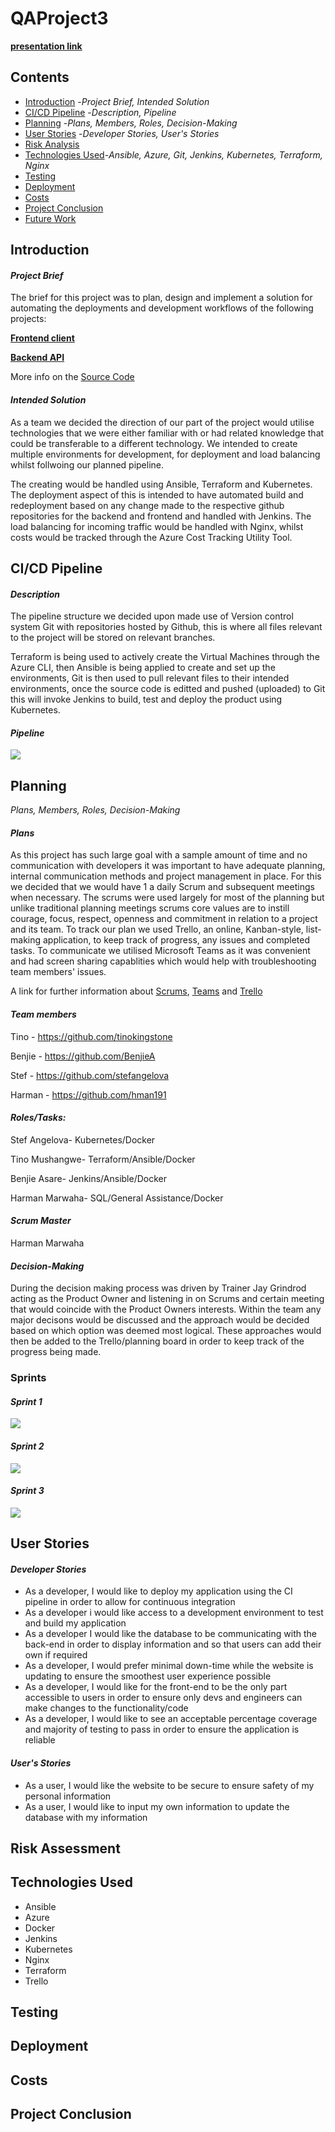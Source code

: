 # QAProject3
**[presentation link](https://docs.google.com/presentation/d/1gGrvONwapNHR8NOhoLwujwI5iRfyucv5LorXDcGmSqM/edit?usp=sharing)**


## Contents 
* [Introduction](#Introduction) -*Project Brief, Intended Solution*
* [CI/CD Pipeline](#dep_pipeline) -*Description, Pipeline*
* [Planning](#planning) -*Plans, Members, Roles, Decision-Making*
* [User Stories](#UserCases) -*Developer Stories, User's Stories*
* [Risk Analysis](#Risk) 
* [Technologies Used](#Technology)-*Ansible, Azure, Git, Jenkins, Kubernetes, Terraform, Nginx* 
* [Testing](#Testing)
* [Deployment](#Deployment)
* [Costs](#Costs) 
* [Project Conclusion](#Conclusion) 
* [Future Work](#FutureWork) 


<a name="Introduction"></a>
## Introduction 
#### *Project Brief*
The brief for this project was to plan, design and implement a solution for automating the deployments and development workflows of the following projects:
 
**[Frontend client](https://github.com/spring-petclinic/spring-petclinic-angular)**

**[Backend API](https://github.com/spring-petclinic/spring-petclinic-rest)**

More info on the [Source Code](https://projects.spring.io/spring-petclinic/)
 
 
#### *Intended Solution*
As a team we decided the direction of our part of the project would utilise technologies that we were either familiar with or had related knowledge that could be transferable to a different technology. We intended to create multiple environments for development, for deployment and load balancing whilst follwoing our planned pipeline. 

The creating would be handled using Ansible, Terraform and Kubernetes. The deployment aspect of this is intended to have automated build and redeployment based on any change made to the respective github repositories for the backend and frontend and handled with Jenkins. The load balancing for incoming traffic would be handled with Nginx, whilst costs would be tracked through the Azure Cost Tracking Utility Tool.

<a name="dep_pipeline"></a>
## CI/CD Pipeline
#### *Description*
The pipeline structure we decided upon made use of Version control system Git with repositories hosted by Github, this is where all files relevant to the project will be stored on relevant branches.

Terraform is being used to actively create the Virtual Machines through the Azure CLI, then Ansible is being applied to create and set up the environments, Git is then used to pull relevant files to their intended environments, once the source code is editted and pushed (uploaded) to Git this will invoke Jenkins to build, test and deploy the product using Kubernetes. 

#### *Pipeline*

![](https://github.com/the-ci-squad/QAProject3/blob/tino_terraform_ansible/README_FILES/INITAL-CI-PIPELINE-DESIGN.jpg)


<a name="planning"></a>
## Planning
*Plans, Members, Roles, Decision-Making*
#### *Plans*
As this project has such large goal with a sample amount of time and no communication with developers it was important to have adequate planning, internal communication methods and project management in place. For this we decided that we would have 1 a daily Scrum and subsequent meetings when necessary. The scrums were used largely for most of the planning but unlike traditional planning meetings scrums core values are to instill courage, focus, respect, openness and commitment in relation to a project and its team. To track our plan we used Trello, an online, Kanban-style, list-making application, to keep track of progress, any issues and completed tasks. To communicate we utilised Microsoft Teams as it was convenient and had screen sharing capablities which would help with troubleshooting team members' issues.  

A link for further information about [Scrums](https://www.scrum.org/resources/what-is-scrum), [Teams](https://www.microsoft.com/en-gb/microsoft-365/microsoft-teams/group-chat-software) and [Trello](https://help.trello.com/article/708-what-is-trello)


#### *Team members*
Tino - https://github.com/tinokingstone

Benjie - https://github.com/BenjieA

Stef - https://github.com/stefangelova

Harman - https://github.com/hman191



#### *Roles/Tasks:* 
Stef Angelova- Kubernetes/Docker

Tino Mushangwe- Terraform/Ansible/Docker

Benjie Asare- Jenkins/Ansible/Docker

Harman Marwaha- SQL/General Assistance/Docker

#### *Scrum Master* 
Harman Marwaha

#### *Decision-Making*
During the decision making process was driven by Trainer Jay Grindrod acting as the Product Owner and listening in on Scrums and certain meeting that would coincide with the Product Owners interests. Within the team any major decisons would be discussed and the approach would be decided based on which option was deemed most logical. These approaches would then be added to the Trello/planning board in order to keep track of the progress being made.

### Sprints
#### *Sprint 1*
![](https://github.com/the-ci-squad/QAProject3/blob/master/README_FILES/Sprint1.PNG)
#### *Sprint 2*
![](https://github.com/the-ci-squad/QAProject3/blob/master/README_FILES/Sprint2.PNG)
#### *Sprint 3*
![](https://github.com/the-ci-squad/QAProject3/blob/master/README_FILES/Sprint3.PNG)


<a name="UserCases"></a>
## User Stories
#### *Developer Stories*
+ As a developer, I would like to deploy my application using the CI pipeline in order to allow for continuous integration
+ As a developer i would like access to a development environment to test and build my application
+ As a developer I would like the database to be communicating with the back-end in order to display information and so that users can add their own if required
+ As a developer, I would prefer minimal down-time while the website is updating to ensure the smoothest user experience possible
+ As a developer, I would like for the front-end to be the only part accessible to users in order to ensure only devs and engineers can make changes to the functionality/code
+ As a developer, I would like to see an acceptable percentage coverage and majority of testing to pass in order to ensure the application is reliable

#### *User's Stories*
+ As a user, I would like the website to be secure to ensure safety of my personal information
+ As a user, I would like to input my own information to update the database with my information


<a name="Risk"></a>
## Risk Assessment

<a name="Technology"></a>
## Technologies Used

+ Ansible
+ Azure
+ Docker
+ Jenkins
+ Kubernetes
+ Nginx
+ Terraform
+ Trello

<a name="Testing"></a>
## Testing

<a name="Deployment"></a>
## Deployment

<a name="Costs"></a>
## Costs 

<a name="Conclusion"></a>
## Project Conclusion

